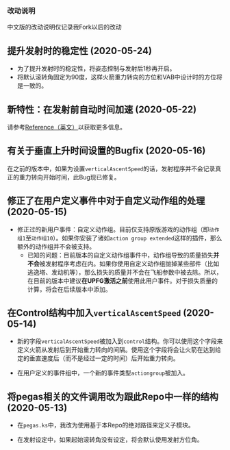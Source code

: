 ### 改动说明
中文版的改动说明仅记录我Fork以后的改动

## 提升发射时的稳定性 (2020-05-24)
* 为了提升发射时的稳定性，将姿态控制与发射后1秒再开启。
* 将默认滚转角固定为90度，这样火箭重力转向的方位和VAB中设计时的方位将是一致的。

## 新特性：在发射前自动时间加速 (2020-05-22)
请参考[Reference（英文）](./docs/reference.md#auto-time-warp)以获取更多信息。

## 有关于垂直上升时间设置的Bugfix (2020-05-16)
在之前的版本中，如果为设置`verticalAscentSpeed`的话，发射程序并不会记录真正的重力转向开始时间，此Bug现已修复。

## 修正了在用户定义事件中对于自定义动作组的处理 (2020-05-15)
* 修正过的新用户事件：自定义动作组。目前仅支持原版游戏的动作组（即`动作组1`至`动作组10`）。如果你安装了诸如`action group extended`这样的插件，那么额外的动作组并不会被支持。
    * 已知的问题：目前版本的自定义动作组事件中，动作组导致的质量损失**并不会**被发射程序考虑在内。如果你使用自定义动作组抛掉某些部件（比如逃逸塔、发动机等），那么损失的质量并不会在飞船参数中被去除。所以，在目前的版本中建议**在UPFG激活之前**使用此用户事件。对于损失质量的计算，将会在后续版本中添加。

## 在Control结构中加入`verticalAscentSpeed` (2020-05-14)
* 新的字段`verticalAscentSpeed`被加入到`control`结构。你可以使用这个字段来定义火箭从发射后到开始重力转向的间隔。使用这个字段将会让火箭在达到给定的垂直速度后（而不是经过一定的时间）后开始重力转向。

* 在用户定义的事件组中，一个新的事件类型`actiongroup`被加入。

## 将pegas相关的文件调用改为跟此Repo中一样的结构 (2020-05-13)
* 在`pegas.ks`中，我改为使用基于本Repo的绝对路径来定义子模块。

* 在发射设定中，如果起始滚转角没有设定，将会默认使用发射方位角。